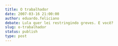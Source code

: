 ```yaml
---
title: O trabalhador
date: 2007-03-16 21:00:00
author: eduardo.feliciano
debate: Lula quer lei restringindo greves. E você?
slug: o-trabalhador
status: publish 
type: post
---
```



